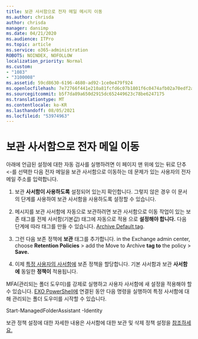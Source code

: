```yaml
---
title: 보관 사서함으로 전자 메일 메시지 이동
ms.author: chrisda
author: chrisda
manager: dansimp
ms.date: 04/21/2020
ms.audience: ITPro
ms.topic: article
ms.service: o365-administration
ROBOTS: NOINDEX, NOFOLLOW
localization_priority: Normal
ms.custom:
- "1083"
- "3100008"
ms.assetid: 59cd8630-6196-4680-ad92-1ce0e479f924
ms.openlocfilehash: 7e72766f441e210a81fcfd6c07b1801f6c0474afb02a70edf2ad8dbb571f3d2a
ms.sourcegitcommit: b5f7da89a650d2915dc652449623c78be6247175
ms.translationtype: MT
ms.contentlocale: ko-KR
ms.lasthandoff: 08/05/2021
ms.locfileid: "53974963"
---
```

# <a name="move-email-to-the-archive-mailbox"></a>보관 사서함으로 전자 메일 이동

아래에 언급된 설정에 대한 자동 검사를 실행하려면 이 페이지 맨 위에 있는 뒤로 단추 <-를 선택한 다음 전자 메일을 보관 사서함으로 이동하는 데 문제가 있는 사용자의 전자 메일 주소를 입력합니다.

1. 보관 **사서함이 사용하도록** 설정되어 있는지 확인합니다. 그렇지 않은 경우 이 [](https://docs.microsoft.com/microsoft-365/compliance/enable-archive-mailboxes) 문서의 단계를 사용하여 보관 사서함을 사용하도록 설정할 수 있습니다.

2. 메시지를 보관 사서함에 자동으로 보관하려면 보관 사서함으로 이동 작업이 있는 보존 태그를 전체 사서함(기본값) 태그에 자동으로 적용 으로 **설정해야 합니다.**  다음 단계에 따라 태그를 만들 수 있습니다. [Archive Default tag](https://docs.microsoft.com/microsoft-365/compliance/set-up-an-archive-and-deletion-policy-for-mailboxes#create-a-custom-archive-default-policy-tag).

3. 그런 다음 보존 정책에 **보관** 태그를 추가합니다. in the Exchange admin center, choose **Retention Policies** > add the Move to Archive **tag to** the policy > **Save.**

4. 이제 [특정 사용자의 사서함에](https://docs.microsoft.com/exchange/security-and-compliance/messaging-records-management/apply-retention-policy) 보존 정책을 할당합니다. 기본 사서함과 보관 **사서함에** 동일한 **정책이** 적용됩니다.

MFA(관리되는 폴더 도우미)를 강제로 실행하고 사용자 사서함에 새 설정을 적용해야 할 수 있습니다. [EXO PowerShell에](https://docs.microsoft.com/powershell/exchange/exchange-online/connect-to-exchange-online-powershell/connect-to-exchange-online-powershell?view=exchange-ps) 연결된 동안 다음 명령을 실행하여 특정 사서함에 대해 관리되는 폴더 도우미를 시작할 수 있습니다.
  
Start-ManagedFolderAssistant -Identity <name of the mailbox>

보관 정책 설정에 대한 자세한 내용은 사서함에 대한 보관 및 삭제 정책 설정을 [참조하세요.](https://docs.microsoft.com/microsoft-365/compliance/set-up-an-archive-and-deletion-policy-for-mailboxes#step-1-enable-archive-mailboxes-for-users)
  